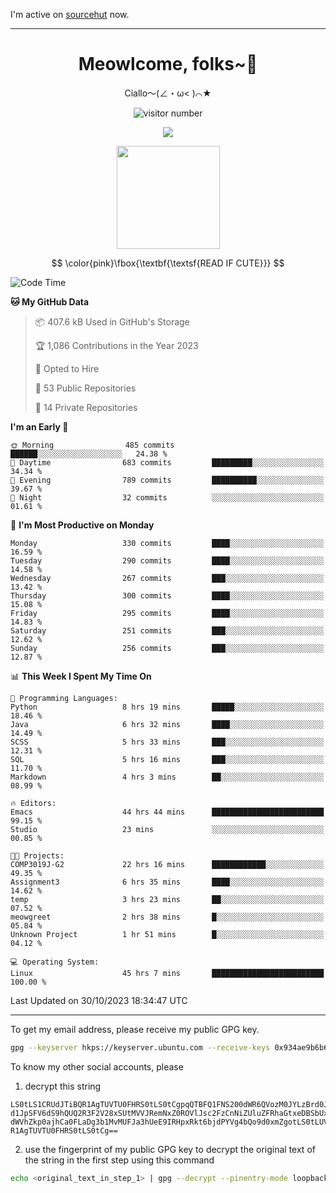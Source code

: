 I'm active on [sourcehut](https://sr.ht/~meow_king/) now. 

---

<div align="center">
  <h1>Meowlcome, folks~👋</h1>
  <p>Ciallo～(∠・ω< )⌒★</p>
</div>

<p align="center">
  <img src="https://count.getloli.com/get/@Ziqi-Yang?theme=rule34" alt="visitor number" />
</p>

<p align="center">
  <img src="https://skillicons.dev/icons?i=rust,c,py,flutter,go,java,js,bash,linux,emacs" />
</p>
<p align="center">
  <img height="165" src="https://github-readme-stats.vercel.app/api?username=Ziqi-Yang&show_icons=true&include_all_commits=true&hide_border=true" />
</p>

$$
\color{pink}\fbox{\textbf{\textsf{READ IF CUTE}}}
$$

<!--START_SECTION:waka-->
![Code Time](http://img.shields.io/badge/Code%20Time-1%2C764%20hrs%2038%20mins-blue)

**🐱 My GitHub Data** 

> 📦 407.6 kB Used in GitHub's Storage 
 > 
> 🏆 1,086 Contributions in the Year 2023
 > 
> 💼 Opted to Hire
 > 
> 📜 53 Public Repositories 
 > 
> 🔑 14 Private Repositories 
 > 
**I'm an Early 🐤** 

```text
🌞 Morning                485 commits         ██████░░░░░░░░░░░░░░░░░░░   24.38 % 
🌆 Daytime                683 commits         █████████░░░░░░░░░░░░░░░░   34.34 % 
🌃 Evening                789 commits         ██████████░░░░░░░░░░░░░░░   39.67 % 
🌙 Night                  32 commits          ░░░░░░░░░░░░░░░░░░░░░░░░░   01.61 % 
```
📅 **I'm Most Productive on Monday** 

```text
Monday                   330 commits         ████░░░░░░░░░░░░░░░░░░░░░   16.59 % 
Tuesday                  290 commits         ████░░░░░░░░░░░░░░░░░░░░░   14.58 % 
Wednesday                267 commits         ███░░░░░░░░░░░░░░░░░░░░░░   13.42 % 
Thursday                 300 commits         ████░░░░░░░░░░░░░░░░░░░░░   15.08 % 
Friday                   295 commits         ████░░░░░░░░░░░░░░░░░░░░░   14.83 % 
Saturday                 251 commits         ███░░░░░░░░░░░░░░░░░░░░░░   12.62 % 
Sunday                   256 commits         ███░░░░░░░░░░░░░░░░░░░░░░   12.87 % 
```


📊 **This Week I Spent My Time On** 

```text
💬 Programming Languages: 
Python                   8 hrs 19 mins       █████░░░░░░░░░░░░░░░░░░░░   18.46 % 
Java                     6 hrs 32 mins       ████░░░░░░░░░░░░░░░░░░░░░   14.49 % 
SCSS                     5 hrs 33 mins       ███░░░░░░░░░░░░░░░░░░░░░░   12.31 % 
SQL                      5 hrs 16 mins       ███░░░░░░░░░░░░░░░░░░░░░░   11.70 % 
Markdown                 4 hrs 3 mins        ██░░░░░░░░░░░░░░░░░░░░░░░   08.99 % 

🔥 Editors: 
Emacs                    44 hrs 44 mins      █████████████████████████   99.15 % 
Studio                   23 mins             ░░░░░░░░░░░░░░░░░░░░░░░░░   00.85 % 

🐱‍💻 Projects: 
COMP3019J-G2             22 hrs 16 mins      ████████████░░░░░░░░░░░░░   49.35 % 
Assignment3              6 hrs 35 mins       ████░░░░░░░░░░░░░░░░░░░░░   14.62 % 
temp                     3 hrs 23 mins       ██░░░░░░░░░░░░░░░░░░░░░░░   07.52 % 
meowgreet                2 hrs 38 mins       █░░░░░░░░░░░░░░░░░░░░░░░░   05.84 % 
Unknown Project          1 hr 51 mins        █░░░░░░░░░░░░░░░░░░░░░░░░   04.12 % 

💻 Operating System: 
Linux                    45 hrs 7 mins       █████████████████████████   100.00 % 
```


 Last Updated on 30/10/2023 18:34:47 UTC
<!--END_SECTION:waka-->

-----

To get my email address, please receive my public GPG key.
```bash
gpg --keyserver hkps://keyserver.ubuntu.com --receive-keys 0x934ae9b6b6e9ff34
```
To know my other social accounts, please
1) decrypt this string
```
LS0tLS1CRUdJTiBQR1AgTUVTU0FHRS0tLS0tCgpqQTBFQ1FNS200dWR6QVozM0JYLzBrd0JNU0Ru
d1JpSFV6dS9hQUQ2R3F2V28xSUtMVVJRemNxZ0ROVlJsc2FzCnNiZUluZFRhaGtxeDBSbUxEajVq
dWVhZkp0ajhCa0FLaDg3b1MvMUFJa3hUeE9IRHpxRkt6bjdPYVg4bQo9d0xmZgotLS0tLUVORCBQ
R1AgTUVTU0FHRS0tLS0tCg==
```
2) use the fingerprint of my public GPG key to decrypt the original text of the string in the first step using this command
```bash
echo <original_text_in_step_1> | gpg --decrypt --pinentry-mode loopback --armor
```


